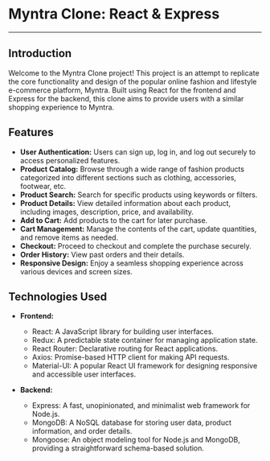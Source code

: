 # Myntra Clone: React & Express

---

## Introduction

Welcome to the Myntra Clone project! This project is an attempt to replicate the core functionality and design of the popular online fashion and lifestyle e-commerce platform, Myntra. Built using React for the frontend and Express for the backend, this clone aims to provide users with a similar shopping experience to Myntra.

## Features

- **User Authentication:** Users can sign up, log in, and log out securely to access personalized features.
- **Product Catalog:** Browse through a wide range of fashion products categorized into different sections such as clothing, accessories, footwear, etc.
- **Product Search:** Search for specific products using keywords or filters.
- **Product Details:** View detailed information about each product, including images, description, price, and availability.
- **Add to Cart:** Add products to the cart for later purchase.
- **Cart Management:** Manage the contents of the cart, update quantities, and remove items as needed.
- **Checkout:** Proceed to checkout and complete the purchase securely.
- **Order History:** View past orders and their details.
- **Responsive Design:** Enjoy a seamless shopping experience across various devices and screen sizes.

## Technologies Used

- **Frontend:**
  - React: A JavaScript library for building user interfaces.
  - Redux: A predictable state container for managing application state.
  - React Router: Declarative routing for React applications.
  - Axios: Promise-based HTTP client for making API requests.
  - Material-UI: A popular React UI framework for designing responsive and accessible user interfaces.

- **Backend:**
  - Express: A fast, unopinionated, and minimalist web framework for Node.js.
  - MongoDB: A NoSQL database for storing user data, product information, and order details.
  - Mongoose: An object modeling tool for Node.js and MongoDB, providing a straightforward schema-based solution.



